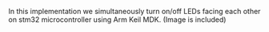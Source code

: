 In this implementation we simultaneously turn on/off LEDs facing each other on stm32 microcontroller using Arm Keil MDK. (Image is included)